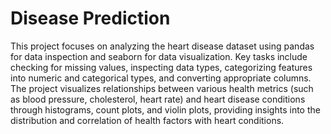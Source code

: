 # Disease Prediction

This project focuses on analyzing the heart disease dataset using pandas for data inspection and seaborn for data visualization. Key tasks include checking for missing values, inspecting data types, categorizing features into numeric and categorical types, and converting appropriate columns. The project visualizes relationships between various health metrics (such as blood pressure, cholesterol, heart rate) and heart disease conditions through histograms, count plots, and violin plots, providing insights into the distribution and correlation of health factors with heart conditions.
